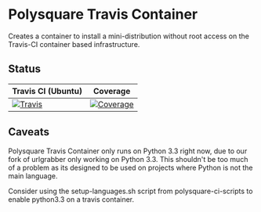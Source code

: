 Polysquare Travis Container
===========================

Creates a container to install a mini-distribution without root access on the
Travis-CI container based infrastructure.

Status
------

| Travis CI (Ubuntu) | Coverage |
|--------------------|----------|
|[![Travis](https://travis-ci.org/polysquare/polysquare-travis-container.svg?branch=master)](https://travis-ci.org/polysquare/polysquare-travis-container)|[![Coverage](https://coveralls.io/repos/polysquare/polysquare-travis-container/badge.png?branch=master)](https://coveralls.io/r/polysquare/polysquare-travis-container?branch=master)|

Caveats
-------

Polysquare Travis Container only runs on Python 3.3 right now, due to
our fork of urlgrabber only working on Python 3.3. This shouldn't be too
much of a problem as its designed to be used on projects where Python is
not the main language.

Consider using the setup-languages.sh script from polysquare-ci-scripts
to enable python3.3 on a travis container.
